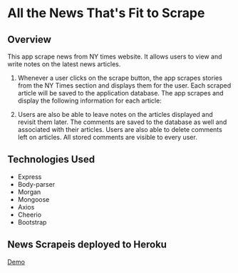 # All the News That's Fit to Scrape

## Overview

This app scrape news from NY times website. It allows users to view and write notes on the latest news articles.

1. Whenever a user clicks on the scrape button, the app scrapes stories from the NY Times section and displays them for the user. Each scraped article will be saved to the application database. The app scrapes and display the following information for each article:

2. Users are also be able to leave notes on the articles displayed and revisit them later. The comments are saved to the database as well and associated with their articles. Users are also able to delete comments left on articles. All stored comments are visible to every user.

## Technologies Used

  * Express
  * Body-parser
  * Morgan
  * Mongoose
  * Axios
  * Cheerio
  * Bootstrap

## News Scrapeis deployed to Heroku

[Demo](http://github.com)


